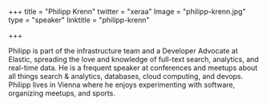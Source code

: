 +++
title = "Philipp Krenn"
twitter = "xeraa"
Image = "philipp-krenn.jpg"
type = "speaker"
linktitle = "philipp-krenn"

+++

Philipp is part of the infrastructure team and a Developer Advocate at Elastic, spreading the love and knowledge of full-text search, analytics, and real-time data. He is a frequent speaker at conferences and meetups about all things search & analytics, databases, cloud computing, and devops. Philipp lives in Vienna where he enjoys experimenting with software, organizing meetups, and sports.

